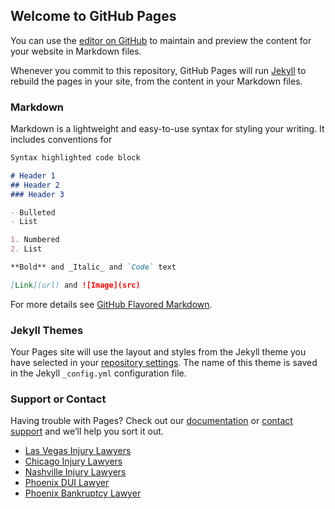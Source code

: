 ## Welcome to GitHub Pages

You can use the [editor on GitHub](https://github.com/OnTargetMediaInc/static/edit/gh-pages/index.md) to maintain and preview the content for your website in Markdown files.

Whenever you commit to this repository, GitHub Pages will run [Jekyll](https://jekyllrb.com/) to rebuild the pages in your site, from the content in your Markdown files.

### Markdown

Markdown is a lightweight and easy-to-use syntax for styling your writing. It includes conventions for

```markdown
Syntax highlighted code block

# Header 1
## Header 2
### Header 3

- Bulleted
- List

1. Numbered
2. List

**Bold** and _Italic_ and `Code` text

[Link](url) and ![Image](src)
```

For more details see [GitHub Flavored Markdown](https://guides.github.com/features/mastering-markdown/).

### Jekyll Themes

Your Pages site will use the layout and styles from the Jekyll theme you have selected in your [repository settings](https://github.com/OnTargetMediaInc/static/settings/pages). The name of this theme is saved in the Jekyll `_config.yml` configuration file.

### Support or Contact

Having trouble with Pages? Check out our [documentation](https://docs.github.com/categories/github-pages-basics/) or [contact support](https://lernerandrowe.com/contact/) and we’ll help you sort it out.



- [Las Vegas Injury Lawyers](https://lernerandrowe.com/las-vegas/)
- [Chicago Injury Lawyers](https://lernerandrowe.com/chicago/)
- [Nashville Injury Lawyers](https://lernerandrowe.com/nashville/)
- [Phoenix DUI Lawyer](https://lernerandrowelawgroup.com/practice/criminal-defense/dui-attorneys/)
- [Phoenix Bankruptcy Lawyer](https://lernerandrowelawgroup.com/practice/bankruptcy-debt-relief-attorney/)

